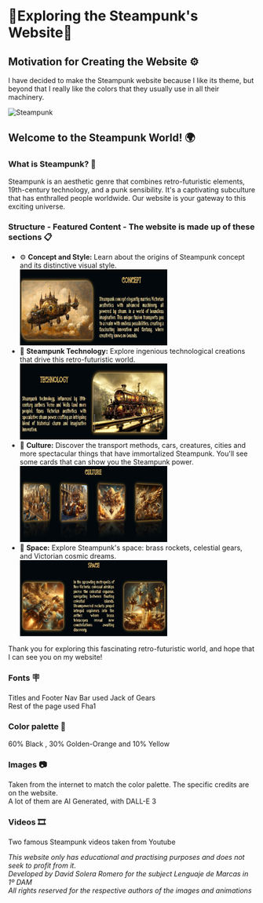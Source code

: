 # 🎇Exploring the Steampunk's Website🎇

## Motivation for Creating the Website ⚙️

I have decided to make the Steampunk website because I like its theme, but beyond that I really like the colors that they usually use in all their machinery.

<img src="https://th.bing.com/th/id/OIG.NG5XeAGNaOwU398_Y5vE?pid=ImgGn" alt="Steampunk" width="580" height="530">

## Welcome to the Steampunk World! 🌍

### What is Steampunk? 🧭

Steampunk is an aesthetic genre that combines retro-futuristic elements, 19th-century technology, and a punk sensibility. It's a captivating subculture that has enthralled people worldwide. Our website is your gateway to this exciting universe.

### Structure - Featured Content - The website is made up of these sections 📋

- ⚙️ **Concept and Style:** Learn about the origins of Steampunk concept and its distinctive visual style.
   <img src="img/readme/concept.png" alt="Concept" width="300px" height="155px">
- 🚂 **Steampunk Technology:** Explore ingenious technological creations that drive this retro-futuristic world.
   <img src="img/readme/technology.png" alt="Concept" width="300px" height="155px">
- 🧭 **Culture:** Discover the transport methods, cars, creatures, cities and more spectacular things that have immortalized Steampunk. You'll see some cards that can show you the Steampunk power.
   <img src="img/readme/culture.png" alt="Concept" width="300px" height="155px">
- 🚀 **Space:** Explore Steampunk's space: brass rockets, celestial gears, and Victorian cosmic dreams.
   <img src="img/readme/space.png" alt="Concept" width="300px" height="155px">

Thank you for exploring this fascinating retro-futuristic world, and hope that I can see you on my website!

### Fonts 🪧

Titles and Footer Nav Bar used Jack of Gears<br>
Rest of the page used Fha1

### Color palette 🌈

60% Black , 30% Golden-Orange and 10% Yellow

### Images 📷

Taken from the internet to match the color palette. The specific credits are on the website. <br>A lot of them are AI Generated, with DALL-E 3

### Videos 🎞️

Two famous Steampunk videos taken from Youtube

*This website only has educational and practising purposes and does not seek to profit from it.<br>Developed by David Solera Romero for the subject Lenguaje de Marcas in 1º DAM<br>All rights reserved for the respective authors of the images and animations*
